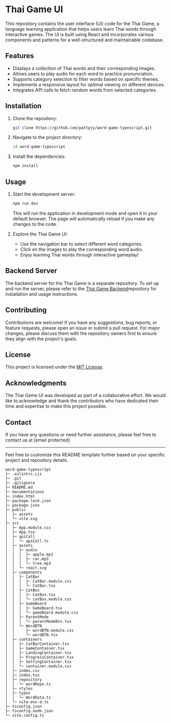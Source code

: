 # Thai Game UI

This repository contains the user interface (UI) code for the Thai Game, a language learning application that helps users learn Thai words through interactive games. The UI is built using React and incorporates various components and patterns for a well-structured and maintainable codebase.

## Features

- Displays a collection of Thai words and their corresponding images.
- Allows users to play audio for each word to practice pronunciation.
- Supports category selection to filter words based on specific themes.
- Implements a responsive layout for optimal viewing on different devices.
- Integrates API calls to fetch random words from selected categories.

## Installation

1. Clone the repository:

   ```bash
   git clone https://github.com/pattpjy/word-game-typescript.git
   ```

2. Navigate to the project directory:

   ```bash
   cd word-game-typescript
   ```

3. Install the dependencies:

   ```bash
   npm install
   ```

## Usage

1. Start the development server:

   ```bash
   npm run dev
   ```

   This will run the application in development mode and open it in your default browser. The page will automatically reload if you make any changes to the code.

2. Explore the Thai Game UI:

   - Use the navigation bar to select different word categories.
   - Click on the images to play the corresponding word audio.
   - Enjoy learning Thai words through interactive gameplay!

## Backend Server

The backend server for the Thai Game is a separate repository. To set up and run the server, please refer to the [Thai Game Backend](https://github.com/pattpjy/word-game-api-typescript)repository for installation and usage instructions.

## Contributing

Contributions are welcome! If you have any suggestions, bug reports, or feature requests, please open an issue or submit a pull request. For major changes, please discuss them with the repository owners first to ensure they align with the project's goals.

## License

This project is licensed under the [MIT License](LICENSE).

## Acknowledgments

The Thai Game UI was developed as part of a collaborative effort. We would like to acknowledge and thank the contributors who have dedicated their time and expertise to make this project possible.

## Contact

If you have any questions or need further assistance, please feel free to contact us at [email protected]

---

Feel free to customize this README template further based on your specific project and repository details.

```
word-game-typescript
├─ .eslintrc.cjs
├─ .git
├─ .gitignore
├─ README.md
├─ documentations
├─ index.html
├─ package-lock.json
├─ package.json
├─ public
│  ├─ assets
│  └─ vite.svg
├─ src
│  ├─ App.module.css
│  ├─ App.tsx
│  ├─ apiCall
│  │  └─ apiCall.ts
│  ├─ assets
│  │  ├─ audio
│  │  │  ├─ apple.mp3
│  │  │  ├─ car.mp3
│  │  │  └─ tree.mp3
│  │  └─ react.svg
│  ├─ components
│  │  ├─ CatBar
│  │  │  ├─ CatBar.module.css
│  │  │  └─ CatBar.tsx
│  │  ├─ CatBox
│  │  │  ├─ CatBox.tsx
│  │  │  └─ catBox.module.css
│  │  ├─ GameBoard
│  │  │  ├─ GameBoard.tsx
│  │  │  └─ gameBoard.module.css
│  │  ├─ ParentMode
│  │  │  └─ parentModeBtn.tsx
│  │  └─ WordBTN
│  │     ├─ wordBTN.module.css
│  │     └─ wordBTN.tsx
│  ├─ containers
│  │  ├─ CatBarContainer.tsx
│  │  ├─ GameContainer.tsx
│  │  ├─ LandingContainer.tsx
│  │  ├─ ProgressContainer.tsx
│  │  ├─ SettingContainer.tsx
│  │  └─ container.module.css
│  ├─ index.css
│  ├─ index.tsx
│  ├─ repository
│  │  └─ wordRepo.ts
│  ├─ styles
│  ├─ types
│  │  └─ WordData.ts
│  └─ vite-env.d.ts
├─ tsconfig.json
├─ tsconfig.node.json
└─ vite.config.ts

```

